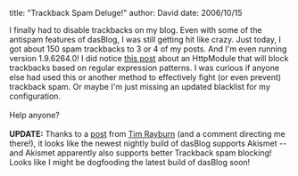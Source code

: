 
title: "Trackback Spam Deluge!"
author: David
date: 2006/10/15

I finally had to disable trackbacks on my blog. Even with some of the antispam features of dasBlog, I was still getting hit like crazy. Just today, I got about 150 spam trackbacks to 3 or 4 of my posts. And I'm even running version 1.9.6264.0! I did notice <a href="http://briandela.com/blog/archive/2005/06/29/652.aspx">this post</a> about an HttpModule that will block trackbacks based on regular expression patterns. I was curious if anyone else had used this or another method to effectively fight (or even prevent) trackback spam. Or maybe I'm just missing an updated blacklist for my configuration.<br><br>Help anyone?<br><br><b>UPDATE:</b> Thanks to a <a href="http://www.timrayburn.net/2006/10/17/Upgrading+To+DasBlog+196288.aspx">post</a> from <a href="http://www.timrayburn.net/default.aspx">Tim Rayburn</a> (and a comment directing me there!), it looks like the newest nightly build of dasBlog supports Akismet -- and Akismet apparently also supports better Trackback spam blocking! Looks like I might be dogfooding the latest build of dasBlog soon!<br><p></p>
